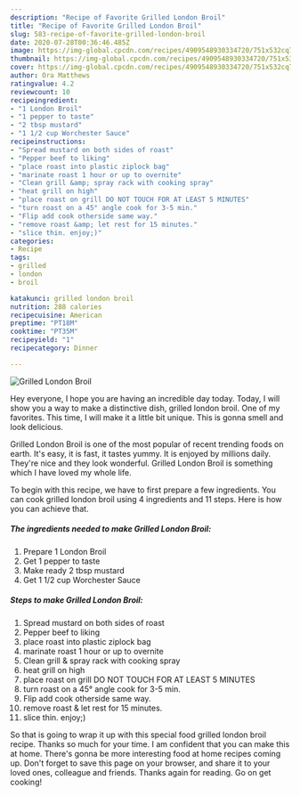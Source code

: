 ```yaml
---
description: "Recipe of Favorite Grilled London Broil"
title: "Recipe of Favorite Grilled London Broil"
slug: 583-recipe-of-favorite-grilled-london-broil
date: 2020-07-28T00:36:46.485Z
image: https://img-global.cpcdn.com/recipes/4909548930334720/751x532cq70/grilled-london-broil-recipe-main-photo.jpg
thumbnail: https://img-global.cpcdn.com/recipes/4909548930334720/751x532cq70/grilled-london-broil-recipe-main-photo.jpg
cover: https://img-global.cpcdn.com/recipes/4909548930334720/751x532cq70/grilled-london-broil-recipe-main-photo.jpg
author: Ora Matthews
ratingvalue: 4.2
reviewcount: 10
recipeingredient:
- "1 London Broil"
- "1 pepper to taste"
- "2 tbsp mustard"
- "1 1/2 cup Worchester Sauce"
recipeinstructions:
- "Spread mustard on both sides of roast"
- "Pepper beef to liking"
- "place roast into plastic ziplock bag"
- "marinate roast 1 hour or up to overnite"
- "Clean grill &amp; spray rack with cooking spray"
- "heat grill on high"
- "place roast on grill DO NOT TOUCH FOR AT LEAST 5 MINUTES"
- "turn roast on a 45° angle cook for 3-5 min."
- "Flip add cook otherside same way."
- "remove roast &amp; let rest for 15 minutes."
- "slice thin. enjoy;)"
categories:
- Recipe
tags:
- grilled
- london
- broil

katakunci: grilled london broil 
nutrition: 288 calories
recipecuisine: American
preptime: "PT18M"
cooktime: "PT35M"
recipeyield: "1"
recipecategory: Dinner

---
```



![Grilled London Broil](https://img-global.cpcdn.com/recipes/4909548930334720/751x532cq70/grilled-london-broil-recipe-main-photo.jpg)

Hey everyone, I hope you are having an incredible day today. Today, I will show you a way to make a distinctive dish, grilled london broil. One of my favorites. This time, I will make it a little bit unique. This is gonna smell and look delicious.



Grilled London Broil is one of the most popular of recent trending foods on earth. It's easy, it is fast, it tastes yummy. It is enjoyed by millions daily. They're nice and they look wonderful. Grilled London Broil is something which I have loved my whole life.


To begin with this recipe, we have to first prepare a few ingredients. You can cook grilled london broil using 4 ingredients and 11 steps. Here is how you can achieve that.

<!--inarticleads1-->

##### The ingredients needed to make Grilled London Broil:

1. Prepare 1 London Broil
1. Get 1 pepper to taste
1. Make ready 2 tbsp mustard
1. Get 1 1/2 cup Worchester Sauce




<!--inarticleads2-->

##### Steps to make Grilled London Broil:

1. Spread mustard on both sides of roast
1. Pepper beef to liking
1. place roast into plastic ziplock bag
1. marinate roast 1 hour or up to overnite
1. Clean grill &amp; spray rack with cooking spray
1. heat grill on high
1. place roast on grill DO NOT TOUCH FOR AT LEAST 5 MINUTES
1. turn roast on a 45° angle cook for 3-5 min.
1. Flip add cook otherside same way.
1. remove roast &amp; let rest for 15 minutes.
1. slice thin. enjoy;)




So that is going to wrap it up with this special food grilled london broil recipe. Thanks so much for your time. I am confident that you can make this at home. There's gonna be more interesting food at home recipes coming up. Don't forget to save this page on your browser, and share it to your loved ones, colleague and friends. Thanks again for reading. Go on get cooking!
